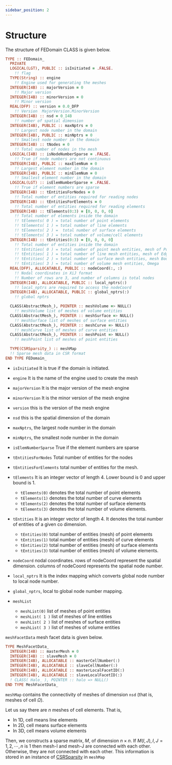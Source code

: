 ```yaml
---
sidebar_position: 2
---
```


# Structure

The structure of FEDomain CLASS is given below.

```fortran
TYPE :: FEDomain_
  PRIVATE
  LOGICAL(LGT), PUBLIC :: isInitiated = .FALSE.
    !! flag
  TYPE(String) :: engine
    !! Engine used for generating the meshes
  INTEGER(I4B) :: majorVersion = 0
    !! Major version
  INTEGER(I4B) :: minorVersion = 0
    !! Minor version
  REAL(DFP) :: version = 0.0_DFP
    !! Version  MajorVersion.MinorVersion
  INTEGER(I4B) :: nsd = 0_I4B
    !! number of spatial dimension
  INTEGER(I4B), PUBLIC :: maxNptrs = 0
    !! Largest node number in the domain
  INTEGER(I4B), PUBLIC :: minNptrs = 0
    !! Smallest node number in the domain
  INTEGER(I4B) :: tNodes = 0
    !! Total number of nodes in the mesh
  LOGICAL(I4B) :: isNodeNumberSparse = .FALSE.
    !! True if node numbers are not continuous
  INTEGER(I4B), PUBLIC :: maxElemNum = 0
    !! Largest element number in the domain
  INTEGER(I4B), PUBLIC :: minElemNum = 0
    !! Smallest element number in the domain
  LOGICAL(LGT) :: isElemNumberSparse = .FALSE.
    !! True if element numbers are sparse
  INTEGER(I4B) :: tEntitiesForNodes = 0
    !! Total number of entities required for reading nodes
  INTEGER(I4B) :: tEntitiesForElements = 0
    !! Total number of entities required for reading elements
  INTEGER(I4B) :: tElements(0:3) = [0, 0, 0, 0]
    !! Total number of elements inside the domain
    !! tElements( 0 ) = total number of point elements
    !! tElements( 1 ) = total number of line elements
    !! tElements( 2 ) =  total number of surface elements
    !! tElements( 3 ) = total number of volume/cell elements
  INTEGER(I4B) :: tEntities(0:3) = [0, 0, 0, 0]
    !! Total number of entities inside the domain
    !! tEntities( 0 ) = total number of point mesh entities, mesh of Points
    !! tEntities( 1 ) = total number of line mesh entities, mesh of Edge
    !! tEntities( 2 ) = total number of surface mesh entities, mesh Boundary
    !! tEntities( 3 ) = total number of volume mesh entities, Omega
  REAL(DFP), ALLOCATABLE, PUBLIC :: nodeCoord(:, :)
    !! Nodal coordinates in XiJ format
    !! Number of rows are 3, and number of columns is total nodes
  INTEGER(I4B), ALLOCATABLE, PUBLIC :: local_nptrs(:)
    !! local_nptrs are required to access the nodeCoord
  INTEGER(I4B), ALLOCATABLE, PUBLIC :: global_nptrs(:)
    !! global nptrs

  CLASS(AbstractMesh_), POINTER :: meshVolume => NULL()
    !! meshVolume list of meshes of volume entities
  CLASS(AbstractMesh_), POINTER :: meshSurface => NULL()
    !! meshSurface list of meshes of surface entities
  CLASS(AbstractMesh_), POINTER :: meshCurve => NULL()
    !! meshCurve list of meshes of curve entities
  CLASS(AbstractMesh_), POINTER :: meshPoint => NULL()
    !! meshPoint list of meshes of point entities

  TYPE(CSRSparsity_) :: meshMap
  !! Sparse mesh data in CSR format
END TYPE FEDomain_
```

- `isInitiated` It is true if the domain is initiated.
- `engine` It is the name of the engine used to create the mesh
- `majorVersion` It is the major version of the mesh engine
- `minorVersion` It is the minor version of the mesh engine
- `version` this is the version of the mesh engine
- `nsd` this is the spatial dimension of the domain
- `maxNptrs`, the largest node number in the domain
- `minNptrs`, the smallest node number in the domain
- `isElemNumberSparse` True if the element numbers are sparse
- `tEntitiesForNodes` Total number of entities for the nodes
- `tEntitiesForElements` total number of entities for the mesh.

- `tElements` It is an integer vector of length 4. Lower bound is 0 and upper bound is 1.

  - `tElements(0)` denotes the total number of point elements
  - `tElements(1)` denotes the total number of curve elements
  - `tElements(2)` denotes the total number of surface elements
  - `tElements(3)` denotes the total number of volume elements.

- `tEntities` It is an integer vector of length 4. It denotes the total number of entities of a given co dimension.

  - `tEntities(0)` total number of entities (mesh) of point elements
  - `tEntities(1)` total number of entities (mesh) of curve elements
  - `tEntities(2)` total number of entities (mesh) of surface elements
  - `tEntities(3)` total number of entities (mesh) of volume elements.

- `nodeCoord` nodal coordinates. rows of nodeCoord represent the spatial dimension. columns of nodeCoord represents the spatial node number.
- `local_nptrs` It is the index mapping which converts global node number to local node number.
- `global_nptrs`, local to global node number mapping.

- `meshList`
  - `meshList(0)` list of meshes of point entities
  - `meshList( 1 )` list of meshes of line entities
  - `meshList( 2 )` list of meshes of surface entities
  - `meshList( 3 )` list of meshes of volume entities

`meshFacetData` mesh facet data is given below.

```fortran
TYPE MeshFacetData_
  INTEGER(I4B) :: masterMesh = 0
  INTEGER(I4B) :: slaveMesh = 0
  INTEGER(I4B), ALLOCATABLE :: masterCellNumber(:)
  INTEGER(I4B), ALLOCATABLE :: slaveCellNumber(:)
  INTEGER(I4B), ALLOCATABLE :: masterLocalFacetID(:)
  INTEGER(I4B), ALLOCATABLE :: slaveLocalFacetID(:)
  ! CLASS( Halo_ ), POINTER :: halo => NULL()
END TYPE MeshFacetData_
```

`meshMap` contains the connectivity of meshes of dimension `nsd` (that is, meshes of cell $\Omega$).

Let us say there are $n$ meshes of cell elements. That is,

- In 1D, cell means line elements
- In 2D, cell means surface elements
- In 3D, cell means volume elements

Then, we constructs a sparse matrix, $M$, of dimension $n \times n$. If $M(I,J), I,J=1,2,\cdots,n$ is 1 then mesh-I and mesh-J are connected with each other. Otherwise, they are not connected with each other. This information is stored in an instance of [CSRSparsity](../CSRSparsity/CSRSparsity_.md) in `meshMap`
